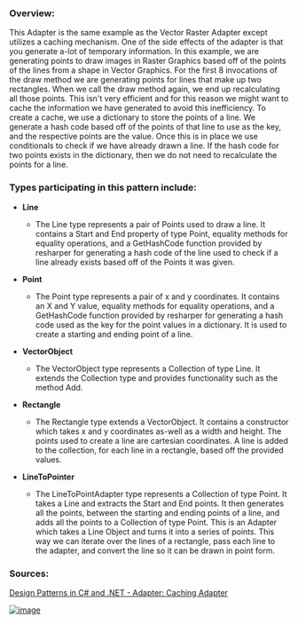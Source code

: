 ### Overview:

This Adapter is the same example as the Vector Raster Adapter except utilizes a caching mechanism. One of the side effects of the adapter is that you generate a-lot of temporary information. In this example, we are generating points to draw images in Raster Graphics based off of the points of the lines from a shape in Vector Graphics. For the first 8 invocations of the draw method we are generating points for lines that make up two rectangles. When we call the draw method again, we end up recalculating all those points. This isn't very efficient and for this reason we might want to cache the information we have generated to avoid this inefficiency. To create a cache, we use a dictionary to store the points of a line. We generate a hash code based off of the points of that line to use as the key, and the respective points are the value. Once this is in place we use conditionals to check if we have already drawn a line. If the hash code for two points exists in the dictionary, then we do not need to recalculate the points for a line.
### Types participating in this pattern include:

- **Line**
	* The Line type represents a pair of Points used to draw a line. It contains a Start and End property of type Point, equality methods for equality operations, and a GetHashCode function provided by resharper for generating a hash code of the line used to check if a line already exists based off of the Points it was given.

- **Point**
	- The Point type represents a pair of x and y coordinates. It contains an X and Y value, equality methods for equality operations, and a GetHashCode function provided by resharper for generating a hash code used as the key for the point values in a dictionary. It is used to create a starting and ending point of a line.

- **VectorObject**
	- The VectorObject type represents a Collection of type Line. It extends the Collection type and provides functionality such as the method Add.

- **Rectangle**
	- The Rectangle type extends a VectorObject. It contains a constructor which takes x and y coordinates as-well as a width and height. The points used to create a line are cartesian coordinates. A line is added to the collection, for each line in a rectangle, based off the provided values.

- **LineToPointer**
	- The LineToPointAdapter type represents a Collection of type Point. It takes a Line and extracts the Start and End points. It then generates all the points, between the starting and ending points of a line, and adds all the points to a Collection of type Point. This is an Adapter which takes a Line Object and turns it into a series of points. This way we can iterate over the lines of a rectangle, pass each line to the adapter, and convert the line so it can be drawn in point form.

### Sources:
[Design Patterns in C# and .NET - Adapter: Caching Adapter](https://www.udemy.com/course/design-patterns-csharp-dotnet/)

[![image](https://github.com/nicholasrwx/GangOfFourPatterns/blob/main/Imgs/back-arrow_1f519.png)](https://github.com/nicholasrwx/GangOfFourPatterns/tree/main)